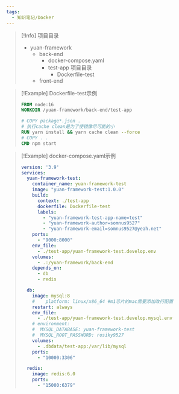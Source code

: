 ```yaml
---
tags:
  - 知识笔记/Docker
---
```

>[!Info] 项目目录
>- yuan-framework
>	- back-end
>		- docker-compose.yaml
>		- test-app 项目目录
>			- Dockerfile-test
>	- front-end

>[!Example] Dockerfile-test示例
> ```Dockerfile
> FROM node:16
> WORKDIR /yuan-framework/back-end/test-app
> 
> # COPY package*.json .
> # 执行cache clean是为了使镜像尽可能的小
> RUN yarn install && yarn cache clean --force
> # COPY . .
> CMD npm start
> ```

>[!Example] docker-compose.yaml示例
> ```yaml
> version: '3.9'
> services:
>   yuan-framework-test:
>     container_name: yuan-framework-test
>     image: "yuan-framework-test:1.0.0"
>     build:
>       context: ./test-app
>       dockerfile: Dockerfile-test
>       labels:
>         - "yuan-framework-test-app-name=test"
>         - "yuan-framework-author=somnus9527"
>         - "yuan-framework-email=somnus9527@yeah.net"
>     ports:
>       - "9000:8000"
>     env_file:
>       - ./test-app/yuan-framework-test.develop.env
>     volumes:
>       - .:/yuan-framework/back-end
>     depends_on:
>       - db
>       - redis
> 
>   db:
>     image: mysql:8
>     #    platform: linux/x86_64 #m1芯片的mac需要添加改行配置
>     restart: always
>     env_file:
>       - ./test-app/yuan-framework-test.develop.mysql.env
>     # environment:
>     #  MYSQL_DATABASE: yuan-framework-test
>     #  MYSQL_ROOT_PASSWORD: rosiky9527
>     volumes:
>       - .dbdata/test-app:/var/lib/mysql
>     ports:
>       - "10000:3306"
> 
>   redis:
>     image: redis:6.0
>     ports:
>       - "15000:6379"
> ```